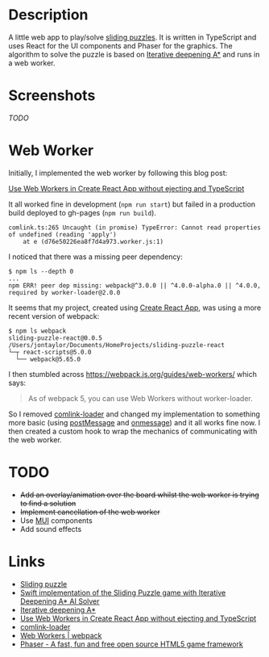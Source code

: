 # Description

A little web app to play/solve [sliding puzzles](https://en.wikipedia.org/wiki/Sliding_puzzle).
It is written in TypeScript and uses React for the UI components and Phaser for the graphics.
The algorithm to solve the puzzle is based on [Iterative deepening A*](https://en.wikipedia.org/wiki/Iterative_deepening_A*)
and runs in a web worker.

# Screenshots

_TODO_

# Web Worker

Initially, I implemented the web worker by following this blog post:

[Use Web Workers in Create React App without ejecting and TypeScript](https://dev.to/cchanxzy/use-web-workers-in-create-react-app-without-ejecting-and-typescript-2ap5)

It all worked fine in development (`npm run start`) but failed in a production build deployed to gh-pages (`npm run build`).

```
comlink.ts:265 Uncaught (in promise) TypeError: Cannot read properties of undefined (reading 'apply')
    at e (d76e50226ea8f7d4a973.worker.js:1)
```

I noticed that there was a missing peer dependency:

```
$ npm ls --depth 0
...
npm ERR! peer dep missing: webpack@^3.0.0 || ^4.0.0-alpha.0 || ^4.0.0, required by worker-loader@2.0.0
```

It seems that my project, created using [Create React App](https://create-react-app.dev/),
was using a more recent version of webpack:

```
$ npm ls webpack                 
sliding-puzzle-react@0.0.5 /Users/jontaylor/Documents/HomeProjects/sliding-puzzle-react
└─┬ react-scripts@5.0.0
  └── webpack@5.65.0 
```

I then stumbled across https://webpack.js.org/guides/web-workers/ which says:

> As of webpack 5, you can use Web Workers without worker-loader.

So I removed [comlink-loader](https://www.npmjs.com/package/comlink-loader)
and changed my implementation to something more basic
(using [postMessage](https://developer.mozilla.org/en-US/docs/Web/API/Worker/postMessage) and
[onmessage](https://developer.mozilla.org/en-US/docs/Web/API/Worker/onmessage)) and it all works fine now.
I then created a custom hook to wrap the mechanics of communicating with the web worker.

# TODO

* ~~Add an overlay/animation over the board whilst the web worker is trying to find a solution~~
* ~~Implement cancellation of the web worker~~
* Use [MUI](https://mui.com/) components
* Add sound effects

# Links

* [Sliding puzzle](https://en.wikipedia.org/wiki/Sliding_puzzle)
* [Swift implementation of the Sliding Puzzle game with Iterative Deepening A* AI Solver](https://github.com/gsurma/sliding_puzzle)
* [Iterative deepening A*](https://en.wikipedia.org/wiki/Iterative_deepening_A*)
* [Use Web Workers in Create React App without ejecting and TypeScript](https://dev.to/cchanxzy/use-web-workers-in-create-react-app-without-ejecting-and-typescript-2ap5)
* [comlink-loader](https://www.npmjs.com/package/comlink-loader)
* [Web Workers | webpack](https://webpack.js.org/guides/web-workers/)
* [Phaser - A fast, fun and free open source HTML5 game framework](https://phaser.io/)
